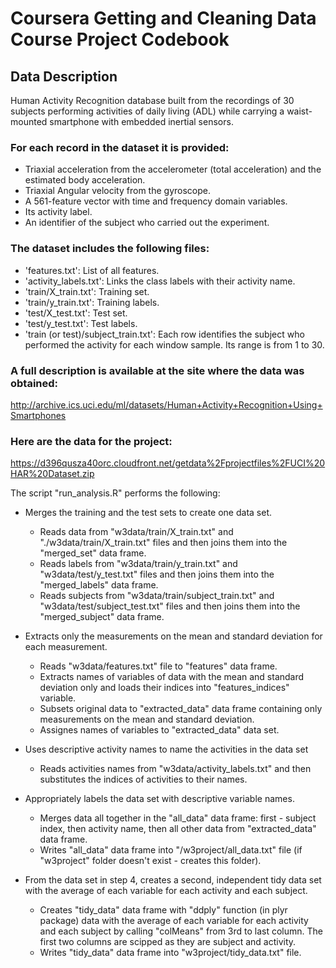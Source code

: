 # Coursera Getting and Cleaning Data Course Project Codebook

## Data Description

Human Activity Recognition database built from the recordings of 30 subjects performing activities of daily living (ADL) while carrying a waist-mounted smartphone with embedded inertial sensors.

### For each record in the dataset it is provided: 
* Triaxial acceleration from the accelerometer (total acceleration) and the estimated body acceleration. 
* Triaxial Angular velocity from the gyroscope. 
* A 561-feature vector with time and frequency domain variables. 
* Its activity label. 
* An identifier of the subject who carried out the experiment.

### The dataset includes the following files:
*  'features.txt': List of all features.
*  'activity_labels.txt': Links the class labels with their activity name.
*  'train/X_train.txt': Training set.
*  'train/y_train.txt': Training labels.
* 'test/X_test.txt': Test set.
* 'test/y_test.txt': Test labels.
* 'train (or test)/subject_train.txt': Each row identifies the subject who performed the activity for each window sample. Its range is from 1 to 30. 

### A full description is available at the site where the data was obtained: 
http://archive.ics.uci.edu/ml/datasets/Human+Activity+Recognition+Using+Smartphones 

### Here are the data for the project: 
https://d396qusza40orc.cloudfront.net/getdata%2Fprojectfiles%2FUCI%20HAR%20Dataset.zip 

The script "run_analysis.R" performs the following:

* Merges the training and the test sets to create one data set. 
	- Reads data from "w3data/train/X_train.txt" and "./w3data/train/X_train.txt" files and then joins them into the "merged_set" data frame.
	- Reads labels from "w3data/train/y_train.txt" and "w3data/test/y_test.txt" files and then joins them into the "merged_labels" data frame.
	- Reads subjects from "w3data/train/subject_train.txt" and "w3data/test/subject_test.txt" files and then  joins them into the "merged_subject" data frame.

* Extracts only the measurements on the mean and standard deviation for each measurement. 
	- Reads "w3data/features.txt" file to "features" data frame.
	- Extracts names of variables of data with the mean and standard deviation only and loads their indices into "features_indices" variable.
	- Subsets original data to "extracted_data" data frame containing only measurements on the mean and standard deviation.
	- Assignes names of variables to "extracted_data" data set.

* Uses descriptive activity names to name the activities in the data set
	- Reads activities names from "w3data/activity_labels.txt" and then substitutes the indices of activities to their names.

* Appropriately labels the data set with descriptive variable names. 
	- Merges data all together in the "all_data" data frame: first - subject index, then activity name, then all other data from "extracted_data" data frame.
	- Writes "all_data" data frame into "/w3project/all_data.txt" file (if "w3project" folder doesn't exist - creates this folder).

* From the data set in step 4, creates a second, independent tidy data set with the average of each variable for each activity and each subject.
	- Creates "tidy_data" data frame with "ddply" function (in plyr package)  data with the average of each variable for each activity and each subject by calling "colMeans" from 3rd to last column. The first two columns are scipped as they are subject and activity.
	- Writes "tidy_data" data frame into "w3project/tidy_data.txt" file.